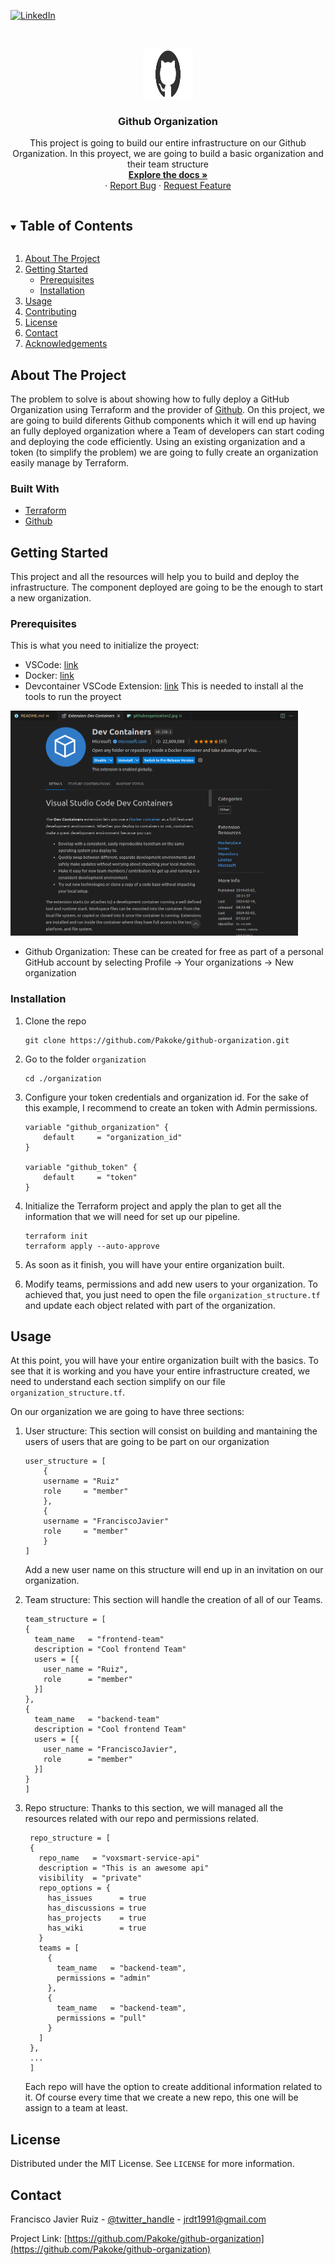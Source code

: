 <!-- PROJECT SHIELDS -->
<!--
*** I'm using markdown "reference style" links for readability.
*** Reference links are enclosed in brackets [ ] instead of parentheses ( ).
*** See the bottom of this document for the declaration of the reference variables
*** for contributors-url, forks-url, etc. This is an optional, concise syntax you may use.
*** https://www.markdownguide.org/basic-syntax/#reference-style-links
-->
[![LinkedIn][linkedin-shield]][linkedin-url]


<!-- PROJECT LOGO -->
<br />
<p align="center">
  <a href="https://github.com/Pakoke/github-organization">
    <img src="images/githuborganization.png" alt="Logo" width="80" height="80">
  </a>

  <h3 align="center">Github Organization</h3>

  <p align="center">
    This project is going to build our entire infrastructure on our Github Organization. In this proyect, we are going to build a basic organization and their team structure
    <br />
    <a href="https://github.com/Pakoke/github-organization"><strong>Explore the docs »</strong></a>
    <br />
    ·
    <a href="https://github.com/Pakoke/github-organization/issues">Report Bug</a>
    ·
    <a href="https://github.com/Pakoke/github-organization/issues">Request Feature</a>
  </p>
</p>



<!-- TABLE OF CONTENTS -->
<details open="open">
  <summary><h2 style="display: inline-block">Table of Contents</h2></summary>
  <ol>
    <li>
      <a href="#about-the-project">About The Project</a>
      <!-- <ul>
        <li><a href="#built-with">Built With</a></li>
      </ul> -->
    </li>
    <li>
      <a href="#getting-started">Getting Started</a>
      <ul>
        <li><a href="#prerequisites">Prerequisites</a></li>
        <li><a href="#installation">Installation</a></li>
      </ul>
    </li>
    <li><a href="#usage">Usage</a></li>
    <li><a href="#contributing">Contributing</a></li>
    <li><a href="#license">License</a></li>
    <li><a href="#contact">Contact</a></li>
    <li><a href="#acknowledgements">Acknowledgements</a></li>
  </ol>
</details>



<!-- ABOUT THE PROJECT -->
## About The Project

The problem to solve is about showing how to fully deploy a GitHub Organization using Terraform and the provider of [Github](https://registry.terraform.io/providers/integrations/github/latest/docs).
On this project, we are going to build diferents Github components which it will end up having an fully deployed organization where a Team of developers can start coding and deploying the code efficiently. Using an existing organization and a token (to simplify the problem) we are going to fully create an organization easily manage by Terraform.

### Built With

* [Terraform](https://www.terraform.io/)
* [Github](https://docs.github.com/en/organizations)

<!-- GETTING STARTED -->
## Getting Started

This project and all the resources will help you to build and deploy the infrastructure. The component deployed are going to be the enough to start a new organization.

### Prerequisites

This is what you need to initialize the proyect:
* VSCode: [link](https://code.visualstudio.com/docs/setup/setup-overview)
* Docker: [link](https://www.docker.com/get-started/)
* Devcontainer VSCode Extension: [link](https://code.visualstudio.com/docs/devcontainers/containers) This is needed to install al the tools to run the proyect

<img src="images/2024-02-19_19-28.png" alt="devcontainer" width="460" height="360">

* Github Organization:  These can be created for free as part of a personal GitHub account by selecting Profile → Your organizations → New organization

### Installation

1. Clone the repo
    ```
    git clone https://github.com/Pakoke/github-organization.git
    ```
2. Go to the folder ``organization``
    ```
    cd ./organization
    ```
3. Configure your token credentials and organization id. For the sake of this example, I recommend to create an token with Admin permissions.
    ```
    variable "github_organization" {
        default     = "organization_id"
    }

    variable "github_token" {
        default     = "token"
    }
    ```
4. Initialize the Terraform project and apply the plan to get all the information that we will need for set up our pipeline.
    ```
    terraform init
    terraform apply --auto-approve
    ```
5. As soon as it finish, you will have your entire organization built.

6. Modify teams, permissions and add new users to your organization. To achieved that, you just need to open the file ``organization_structure.tf`` and update each object related with part of the organization. 


<!-- USAGE EXAMPLES -->
## Usage

At this point, you will have your entire organization built with the basics. To see that it is working and you have your entire infrastructure created, we need to understand each section simplify on our file ``organization_structure.tf``.

On our organization we are going to have three sections:
1. User structure: This section will consist on building and mantaining the users of users that are going to be part on our organization 

    ```
    user_structure = [
        {
        username = "Ruiz"
        role     = "member"
        },
        {
        username = "FranciscoJavier"
        role     = "member"
        }
    ]
    ```

    Add a new user name on this structure will end up in an invitation on our organization.

2. Team structure: This section will handle the creation of all of our Teams.

    ```
    team_structure = [
    {
      team_name   = "frontend-team"
      description = "Cool frontend Team"
      users = [{
        user_name = "Ruiz",
        role      = "member"
      }]
    },
    {
      team_name   = "backend-team"
      description = "Cool frontend Team"
      users = [{
        user_name = "FranciscoJavier",
        role      = "member"
      }]
    }
    ]
    ```

3. Repo structure: Thanks to this section, we will managed all the resources related with our repo and permissions related. 

   ```
    repo_structure = [
    {
      repo_name   = "voxsmart-service-api"
      description = "This is an awesome api"
      visibility  = "private"
      repo_options = {
        has_issues      = true
        has_discussions = true
        has_projects    = true
        has_wiki        = true
      }
      teams = [
        {
          team_name   = "backend-team",
          permissions = "admin"
        },
        {
          team_name   = "backend-team",
          permissions = "pull"
        }
      ]
    },
    ...
    ]
   ```
   Each repo will have the option to create additional information related to it. Of course every time that we create a new repo, this one will be assign to a team at least.


<!-- LICENSE -->
## License

Distributed under the MIT License. See `LICENSE` for more information.

<!-- CONTACT -->
## Contact

Francisco Javier Ruiz - [@twitter_handle](https://twitter.com/twitter_handle) - jrdt1991@gmail.com

Project Link: [https://github.com/Pakoke/github-organization](https://github.com/Pakoke/github-organization)


<!-- MARKDOWN LINKS & IMAGES -->
<!-- https://www.markdownguide.org/basic-syntax/#reference-style-links -->
[contributors-shield]: https://img.shields.io/github/contributors/Pakoke/repo.svg?style=for-the-badge
[contributors-url]: https://github.com/Pakoke/repo/graphs/contributors
[forks-shield]: https://img.shields.io/github/forks/Pakoke/repo.svg?style=for-the-badge
[forks-url]: https://github.com/Pakoke/repo/network/members
[stars-shield]: https://img.shields.io/github/stars/Pakoke/repo.svg?style=for-the-badge
[stars-url]: https://github.com/Pakoke/repo/stargazers
[issues-shield]: https://img.shields.io/github/issues/Pakoke/repo.svg?style=for-the-badge
[issues-url]: https://github.com/Pakoke/repo/issues
[license-shield]: https://img.shields.io/github/license/Pakoke/repo.svg?style=for-the-badge
[license-url]: https://github.com/Pakoke/repo/blob/master/LICENSE.txt
[linkedin-shield]: https://img.shields.io/badge/-LinkedIn-black.svg?style=for-the-badge&logo=linkedin&colorB=555
[linkedin-url]: https://es.linkedin.com/in/fjaviruiztorres
